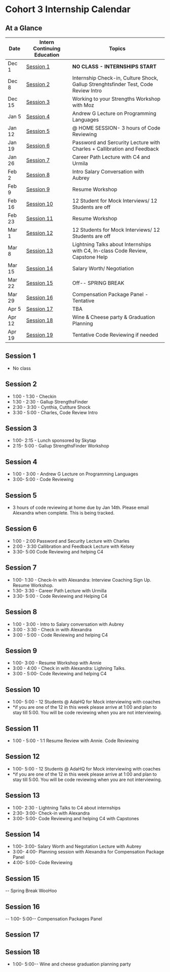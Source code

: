 # Cohort 3 Internship Calendar

## At a Glance

Date    | Intern Continuing Education         | Topics
--------|-------------------------------------|-----------------------------
Dec 1   | [Session 1](#session-1) | **NO CLASS - INTERNSHIPS START**
Dec 8   | [Session 2](#session-2)   | Internship Check-in, Culture Shock, Gallup Strenghtsfinder Test, Code Review Intro
Dec 15  | [Session 3](#session-3)   | Working to your Strengths Workshop with Moz
Jan 5   | [Session 4](#session-4)   | Andrew G Lecture on Programming Languages   
Jan 12  | [Session 5](#session-5)   | @ HOME SESSION- 3 hours of Code Reviewing
Jan 19  | [Session 6](#session-6)   | Password and Sercurity Lecture with Charles + Callibration and Feedback 
Jan 26  | [Session 7](#session-7)   | Career Path Lecture with C4 and Urmila 
Feb 2   | [Session 8](#session-8)   | Intro Salary Conversation with Aubrey
Feb 9   | [Session 9](#session-9)   | Resume Workshop 
Feb 16  | [Session 10](#session-10)   | 12 Student for Mock Interviews/ 12 Students are off
Feb 23  | [Session 11](#session-11)   | Resume Workshop 
Mar 1   | [Session 12](#session-12)   | 12 Students for Mock Interviews/ 12 Students are off  
Mar 8   | [Session 13](#session-13)   | Lightning Talks about Internships with C4, In-class Code Review, Capstone Help
Mar 15  | [Session 14](#session-14)   | Salary Worth/ Negotiation 
Mar 22  | [Session 15](#session-15)   | Off-- SPRING BREAK 
Mar 29  | [Session 16](#session-16)   | Compensation Package Panel - Tentative 
Apr 5   | [Session 17](#session-17)   | TBA 
Apr 12  | [Session 18](#session-18)   |Wine & Cheese party & Graduation Planning
Apr 19  | [Session 19](#session-19)   | Tentative Code Reviewing if needed


## Session 1
- No class

## Session 2
- 1:00 - 1:30 - Checkin
- 1:30 - 2:30 - Gallup StrengthsFinder
- 2:30 - 3:30 - Cynthia, Cutlture Shock
- 3:30 - 5:00 - Charles, Code Review Intro

## Session 3
- 1:00- 2:15 - Lunch sponsored by Skytap
- 2:15- 5:00 - Gallup StrengthsFinder Workshop

## Session 4
- 1:00 - 3:00 -  Andrew G Lecture on Programming Languages 
- 3:00- 5:00 - Code Reviewing

## Session 5
- 3 hours of code reviewing at home due by Jan 14th. Please email Alexandra when complete.  This is being tracked.

## Session 6
- 1:00 - 2:00 Password and Security Lecture with Charles
- 2:00 - 3:30 Callibration and Feedback Lecture with Kelsey 
- 3:30- 5:00 Code Reviewing and helping C4 

## Session 7
- 1:00- 1:30 -  Check-In with Alexandra: Interview Coaching Sign Up. Resume Workshop. 
- 1:30- 3:30 - Career Path Lecture with Urmilla 
- 3:30- 5:00 - Code Reviewing and Helping C4 

## Session 8
- 1:00 - 3:00 - Intro to Salary conversation with Aubrey
- 3:00 - 3:30 - Check in with Alexandra 
- 3:00 - 5:00 - Code Reviewing and helping C4

## Session 9
- 1:00- 3:00 - Resume Workshop with Annie
- 3:00 - 4:00 - Check in with Alexandra: Lighning Talks. 
- 3:00 - 5:00- Code Reviewing and helping C4 

## Session 10
- 1:00- 5:00 - 12 Students @ AdaHQ for Mock interviewing with coaches
- *if you are one of the 12 in this week please arrive at 1:00 and plan to stay till 5:00. You will be code reviewing when you are not interviewing.  

## Session 11 
- 1:00 - 5:00 - 1:1 Resume Review with Annie. Code Reviewing

## Session 12 
- 1:00- 5:00 - 12 Students @ AdaHQ for Mock interviewing with coaches
- *if you are one of the 12 in this week please arrive at 1:00 and plan to stay till 5:00. You will be code reviewing when you are not interviewing. 

## Session 13 
- 1:00- 2:30 - Lightning Talks to C4 about internships
- 2:30- 3:00- Check-in with Alexandra 
- 3:00- 5:00- Code Reviewing and helping C4 with Capstones 

## Session 14
- 1:00- 3:00- Salary Worth and Negotation Lecture with Aubrey 
- 3:00- 4:00- Planning session with Alexandra for Compensation Package Panel 
- 4:00- 5:00- Code Reviewing 

## Session 15 
-- Spring Break WooHoo

## Session 16 
-- 1:00- 5:00-- Compensation Packages Panel 

## Session 17 

## Session 18 
- 1:00- 5:00-- Wine and cheese graduation planning party
